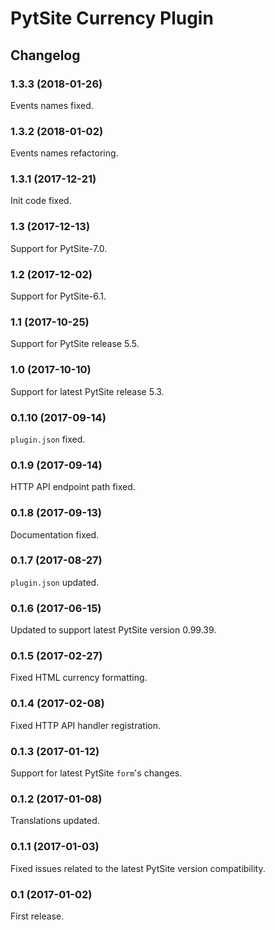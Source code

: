 # PytSite Currency Plugin

## Changelog


### 1.3.3 (2018-01-26)

Events names fixed.


### 1.3.2 (2018-01-02)

Events names refactoring.


### 1.3.1 (2017-12-21)

Init code fixed.


### 1.3 (2017-12-13)

Support for PytSite-7.0.


### 1.2 (2017-12-02)

Support for PytSite-6.1.


### 1.1 (2017-10-25)
Support for PytSite release 5.5.


### 1.0 (2017-10-10)
Support for latest PytSite release 5.3.


### 0.1.10 (2017-09-14)
`plugin.json` fixed.


### 0.1.9 (2017-09-14)
HTTP API endpoint path fixed.


### 0.1.8 (2017-09-13)
Documentation fixed.


### 0.1.7 (2017-08-27)
`plugin.json` updated.


### 0.1.6 (2017-06-15)
Updated to support latest PytSite version 0.99.39.


### 0.1.5 (2017-02-27)
Fixed HTML currency formatting.


### 0.1.4 (2017-02-08)
Fixed HTTP API handler registration.


### 0.1.3 (2017-01-12)
Support for latest PytSite `form`'s changes.


### 0.1.2 (2017-01-08)
Translations updated.


### 0.1.1 (2017-01-03)
Fixed issues related to the latest PytSite version compatibility.


### 0.1 (2017-01-02)
First release.
